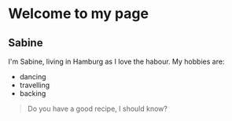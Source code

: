 # Welcome to my page

## Sabine

I'm Sabine, living in Hamburg as I love the habour. My hobbies are:

- dancing
- travelling
- backing

> Do you have a good recipe, I should know?
